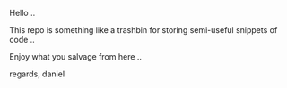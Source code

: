 Hello ..

This repo is something like a trashbin for storing semi-useful snippets of code ..

Enjoy what you salvage from here ..

regards, daniel
